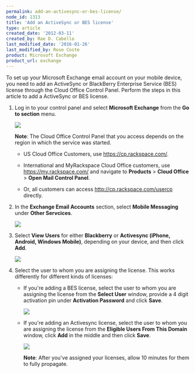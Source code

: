 ```yaml
---
permalink: add-an-activesync-or-bes-license/
node_id: 1313
title: 'Add an ActiveSync or BES license'
type: article
created_date: '2012-03-11'
created_by: Rae D. Cabello
last_modified_date: '2016-01-26'
last_modified_by: Rose Coste
product: Microsoft Exchange
product_url: exchange
---
```


To set up your Microsoft Exchange email account on your mobile device,
you need to add an ActiveSync or BlackBerry Enterprise Service (BES)
license through the Cloud Office Control Panel. Perform the steps in
this article to add a ActiveSync or BES license.

1. Log in to your control panel and select **Microsoft Exchange** from
   the **Go to section** menu.

   ![](http://c10322051.r51.cf2.rackcdn.com/(E%26A)ActivesyncBES.png)

   **Note**: The Cloud Office Control Panel that you access depends on the
   region in which the service was started.

   - US Cloud Office Customers, use <https://cp.rackspace.com/>.

   - International and MyRackspace Cloud Office customers, use
     <https://my.rackspace.com/> and navigate to **Products** &gt;
     **Cloud Office** &gt; **Open Mail Control Panel**.

   - Or, all customers can
     access <http://cp.rackspace.com/usercp> directly.

2. In the **Exchange Email Accounts** section, select **Mobile
   Messaging** under **Other Servcices**.

   ![](http://c10322051.r51.cf2.rackcdn.com/(E%26A)ActivesyncBes2.png)

3. Select **View Users** for either **Blackberry** or **Activesync
   (iPhone, Android, Windows Mobile)**, depending on your device, and
   then click **Add**.

   ![](http://c10322051.r51.cf2.rackcdn.com/(E%26A)ActivesyncBes3.png)

4. Select the user to whom you are assigning the license.
   This works differently for different kinds of licenses:

   - If you're adding a BES license, select the user to whom you are
     assigning the license from the **Select User** window, provide a
     4 digit activation pin under **Activation Password** and click
     **Save**.

     ![](http://c10322051.r51.cf2.rackcdn.com/(E%26A)ActivesyncBes5.png)

   - If you're adding an Activesync license, select the user to whom
     you are assigning the license from the **Eligible Users From
     This Domain** window, click **Add** in the middle and then click
     **Save**.

     ![](http://c10322051.r51.cf2.rackcdn.com/(E%26A)ActivesyncBes6.png)

     **Note**: After you've assigned your licenses, allow 10 minutes for
     them to fully propagate.
